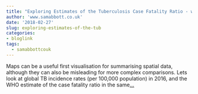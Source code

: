 ```yaml
---
title: "Exploring Estimates of the Tuberculosis Case Fatality Ratio - with getTBinR"
author: 'www.samabbott.co.uk'
date: '2018-02-27'
slug: exploring-estimates-of-the-tub
categories:
- bloglink
tags:
  - samabbottcouk
---
```


Maps can be a useful first visualisation for summarising spatial data, although they can also be misleading for more complex comparisons. Lets look at global TB incidence rates (per 100,000 population) in 2016, and the WHO estimate of the case fatality ratio in the same[... <i class="fas fa-external-link-alt"></i>](http://www.samabbott.co.uk/post/est-cfr-gettbinr/)

